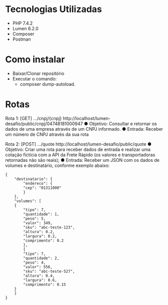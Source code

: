 # Tecnologias Utilizadas

-   PHP 7.4.2
-   Lumen 6.2.0
-   Composer
-   Postman

# Como instalar

-   Baixar/Clonar repositório
-   Executar o comando:
    -   composer dump-autoload.

# Rotas

Rota 1: [GET] .../cnpj/{cnpj}
http://localhost/lumen-desafio/public/cnpj/04748181000947
● Objetivo: Consultar e retornar os dados de uma empresa através de um CNPJ informado.
● Entrada: Receber um número de CNPJ através da sua rota

Rota 2: [POST] .../quote
http://localhost/lumen-desafio/public/quote
● Objetivo: Criar uma rota para receber dados de entrada e realizar uma cotação fictícia
com a API da Frete Rápido (os valores e transportadoras retornadas não são reais);
● Entrada: Receber um JSON com os dados de volumes e destinatário, conforme exemplo
abaixo:

```
{
    "destinatario": {
        "endereco": {
        "cep": "01311000"
        }
    },
    "volumes": [
    {
        "tipo": 7,
        "quantidade": 1,
        "peso": 5,
        "valor": 349,
        "sku": "abc-teste-123",
        "altura": 0.2,
        "largura": 0.2,
        "comprimento": 0.2
        },
        {
        "tipo": 7,
        "quantidade": 2,
        "peso": 4,
        "valor": 556,
        "sku": "abc-teste-527",
        "altura": 0.4,
        "largura": 0.6,
        "comprimento": 0.15
    }
    ]
}
```
